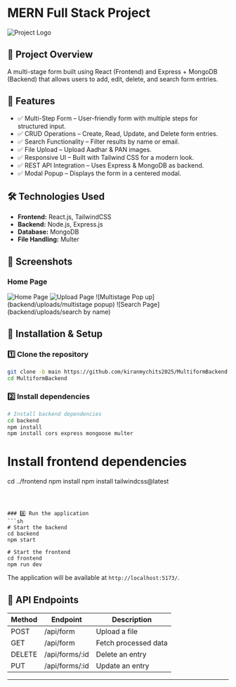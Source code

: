 # MERN Full Stack Project

![Project Logo](backend/uploads/AgentApp.png)

## 📌 Project Overview
A multi-stage form built using React (Frontend) and Express + MongoDB (Backend) that allows users to add, edit, delete, and search form entries.

## 🚀 Features
- ✅ Multi-Step Form – User-friendly form with multiple steps for structured input.
- ✅ CRUD Operations – Create, Read, Update, and Delete form entries.
- ✅ Search Functionality – Filter results by name or email.
- ✅ File Upload – Upload Aadhar & PAN images.
- ✅ Responsive UI – Built with Tailwind CSS for a modern look.
- ✅ REST API Integration – Uses Express & MongoDB as backend.
- ✅ Modal Popup – Displays the form in a centered modal.

## 🛠️ Technologies Used
- **Frontend:** React.js, TailwindCSS
- **Backend:** Node.js, Express.js
- **Database:** MongoDB
- **File Handling:** Multer

## 📸 Screenshots


### Home Page

![Home Page](backend/uploads/AgentApp.png)
![Upload Page](backend/uploads/AgentApp.png)
![Multistage Pop up](backend/uploads/multistage popup)
![Search Page](backend/uploads/search by name)

## 🔧 Installation & Setup


### 1️⃣ Clone the repository
```sh
git clone -b main https://github.com/kiranmychits2025/MultiformBackend.git
cd MultiformBackend
```

### 2️⃣ Install dependencies
```sh
# Install backend dependencies
cd backend
npm install
npm install cors express mongoose multer

```

# Install frontend dependencies
cd ../frontend
npm install
npm install tailwindcss@latest
```



### 4️⃣ Run the application
```sh
# Start the backend
cd backend
npm start

# Start the frontend
cd frontend
npm run dev
```

The application will be available at `http://localhost:5173/`.

## 📌 API Endpoints
| Method |     Endpoint    |      Description      |
|--------|-----------------|-----------------------|
| POST   | /api/form       | Upload a file         |
| GET    | /api/form       | Fetch processed data  |
| DELETE |	/api/forms/:id | Delete an entry       |
| PUT	 | /api/forms/:id  | Update an entry       |





---



